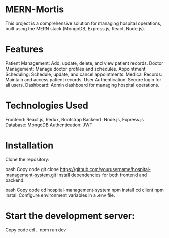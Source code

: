 # MERN-Mortis
This project is a comprehensive solution for managing hospital operations, built using the MERN stack (MongoDB, Express.js, React, Node.js).

# Features
Patient Management: Add, update, delete, and view patient records.
Doctor Management: Manage doctor profiles and schedules.
Appointment Scheduling: Schedule, update, and cancel appointments.
Medical Records: Maintain and access patient records.
User Authentication: Secure login for all users.
Dashboard: Admin dashboard for managing hospital operations.
# Technologies Used
Frontend: React.js, Redux, Bootstrap
Backend: Node.js, Express.js
Database: MongoDB
Authentication: JWT

# Installation
Clone the repository:

bash
Copy code
git clone https://github.com/yourusername/hospital-management-system.git
Install dependencies for both frontend and backend:

bash
Copy code
cd hospital-management-system
npm install
cd client
npm install
Configure environment variables in a .env file.

# Start the development server:
Copy code
cd ..
npm run dev

